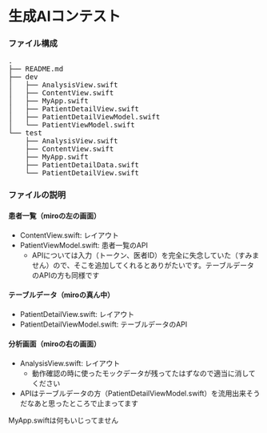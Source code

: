 # 生成AIコンテスト

### ファイル構成
<pre>
.
├── README.md
├── dev
│   ├── AnalysisView.swift
│   ├── ContentView.swift
│   ├── MyApp.swift
│   ├── PatientDetailView.swift
│   ├── PatientDetailViewModel.swift
│   └── PatientViewModel.swift
└── test
    ├── AnalysisView.swift
    ├── ContentView.swift
    ├── MyApp.swift
    ├── PatientDetailData.swift
    └── PatientDetailView.swift
</pre>


### ファイルの説明

#### 患者一覧（miroの左の画面）
- ContentView.swift: レイアウト
- PatientViewModel.swift: 患者一覧のAPI
    - APIについては入力（トークン、医者ID）を完全に失念していた（すみません）ので、そこを追加してくれるとありがたいです。テーブルデータのAPIの方も同様です

#### テーブルデータ（miroの真ん中）
- PatientDetailView.swift: レイアウト
- PatientDetailViewModel.swift: テーブルデータのAPI

#### 分析画面（miroの右の画面）
- AnalysisView.swift: レイアウト
    - 動作確認の時に使ったモックデータが残ってたはずなので適当に消してください 
- APIはテーブルデータの方（PatientDetailViewModel.swift）を流用出来そうだなあと思ったところで止まってます


MyApp.swiftは何もいじってません






